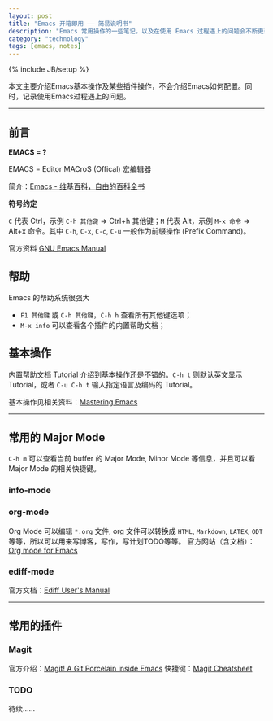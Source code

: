 ```yaml
---
layout: post
title: "Emacs 开箱即用 —— 简易说明书"
description: "Emacs 常用操作的一些笔记，以及在使用 Emacs 过程遇上的问题会不断更新在这里。"
category: "technology"
tags: [emacs, notes]
---
```

{% include JB/setup %}

本文主要介绍Emacs基本操作及某些插件操作，不会介绍Emacs如何配置。同时，记录使用Emacs过程遇上的问题。

---

## 前言

**EMACS = ?**

EMACS = Editor MACroS (Offical) 宏编辑器

简介：[Emacs - 维基百科，自由的百科全书](https://zh.wikipedia.org/wiki/Emacs)

**符号约定**

`C` 代表 Ctrl，示例 `C-h 其他键` => Ctrl+h 其他键；`M` 代表 Alt，示例 `M-x 命令` => Alt+x 命令。其中 `C-h`, `C-x`, `C-c`, `C-u` 一般作为前缀操作 (Prefix Command)。

官方资料 [GNU Emacs Manual](http://www.gnu.org/software/emacs/manual/html_node/emacs/index.html#Top )

## 帮助

Emacs 的帮助系统很强大

+ `F1 其他键` 或 `C-h 其他键`，`C-h h` 查看所有其他键选项；
+ `M-x info` 可以查看各个插件的内置帮助文档；

## 基本操作

内置帮助文档 Tutorial 介绍到基本操作还是不错的。`C-h t` 则默认英文显示 Tutorial，或者 `C-u C-h t` 输入指定语言及编码的 Tutorial。

<!-- TODO -->
基本操作见相关资料：[Mastering Emacs](https://www.masteringemacs.org/)

---

## 常用的 Major Mode

`C-h m` 可以查看当前 buffer 的 Major Mode, Minor Mode 等信息，并且可以看 Major Mode 的相关快捷键。

### info-mode

### org-mode

Org Mode 可以编辑 `*.org` 文件, org 文件可以转换成 `HTML`, `Markdown`, `LATEX`, `ODT` 等等，所以可以用来写博客，写作，写计划TODO等等。
官方网站（含文档）：[Org mode for Emacs](http://orgmode.org/)

### ediff-mode

官方文档：[Ediff User's Manual](http://www.chemie.fu-berlin.de/chemnet/use/info/ediff/ediff.html )

---

## 常用的插件

### Magit

官方介绍：[Magit! A Git Porcelain inside Emacs](http://magit.vc/)
快捷键：[Magit Cheatsheet](http://daemianmack.com/magit-cheatsheet.html)

### TODO

待续……

